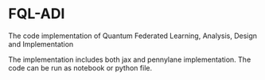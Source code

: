 # FQL-ADI
The code implementation of Quantum Federated Learning, Analysis, Design and Implementation

The implementation includes both jax and pennylane implementation.
The code can be run as notebook or python file. 
